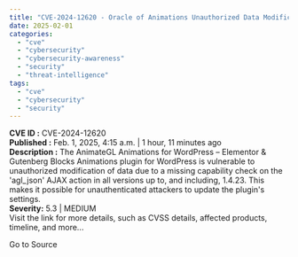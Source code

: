 ```yaml
---
title: "CVE-2024-12620 - Oracle of Animations Unauthorized Data Modification Vulnerability"
date: 2025-02-01
categories: 
  - "cve"
  - "cybersecurity"
  - "cybersecurity-awareness"
  - "security"
  - "threat-intelligence"
tags: 
  - "cve"
  - "cybersecurity"
  - "security"
---
```


**CVE ID :** CVE-2024-12620  
**Published :** Feb. 1, 2025, 4:15 a.m. | 1 hour, 11 minutes ago  
**Description :** The AnimateGL Animations for WordPress – Elementor & Gutenberg Blocks Animations plugin for WordPress is vulnerable to unauthorized modification of data due to a missing capability check on the 'agl\_json' AJAX action in all versions up to, and including, 1.4.23. This makes it possible for unauthenticated attackers to update the plugin's settings.  
**Severity:** 5.3 | MEDIUM  
Visit the link for more details, such as CVSS details, affected products, timeline, and more...

Go to Source
